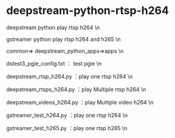 # deepstream-python-rtsp-h264

deepstream python play rtsp h264 \n

gstreamer python play rtsp h264 and h265 \n

common=> deepstream_python_apps=>apps  \n

dstest3_pgie_config.txt ： test pgie \n

deepstream_rtsp_h264.py ：play one rtsp h264 \n

deepstream_rtsps_h264.py ：play Multiple rtsp h264 \n

deepstream_videos_h264.py ：play Multiple video h264 \n

gstreamer_test_h264.py ：play one rtsp h264 \n

gstreamer_test_h265.py ：play one rtsp h265 \n  
